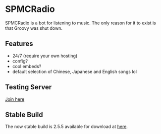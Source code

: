 # SPMCRadio
SPMCRadio is a bot for listening to music.
The only reason for it to exist is that Groovy was shut down.

## Features
- 24/7 (require your own hosting)
- config?
- cool embeds?
- default selection of Chinese, Japanese and English songs lol

## Testing Server
[Join here](https://dc.spmc.fun)

## Stable Build
The now stable build is 2.5.5 available for download at [here](https://github.com/stellarspmc/spmcradio/releases/tag/2.5.5).
